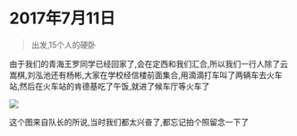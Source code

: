 <link href="../../../css/style.css" rel="stylesheet" >

# 2017年7月11日

> 出发,15个人的硬卧

由于我们的青海王罗同学已经回家了,会在定西和我们汇合,所以我们一行人除了云嵩棋,刘泓池还有杨彬,大家在学校经信楼前面集合,用滴滴打车叫了两辆车去火车站,然后在火车站的肯德基吃了午饭,就进了候车厅等火车了

![](https://yumiao-static.oss-cn-beijing.aliyuncs.com/image/2017/07/11/IMG_1.JPG)

这个图来自队长的所说,当时我们都太兴奋了,都忘记拍个照留念一下了